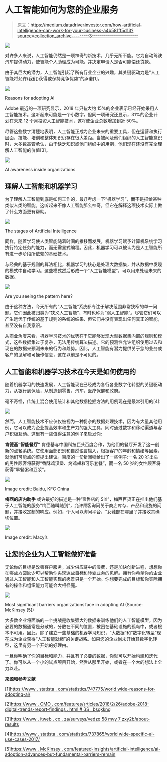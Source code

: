 # 人工智能如何为您的企业服务

> 原文：<https://medium.datadriveninvestor.com/how-artificial-intelligence-can-work-for-your-business-a4b581ff5d13?source=collection_archive---------3----------------------->

![](img/5dba40297df792c9f039234a56b2e585.png)

对许多人来说，人工智能仍然是一项神奇的新技术，几乎无所不能。它为自动驾驶汽车提供动力，使智能个人助理成为可能，并决定申请人是否可能偿还贷款。

由于其巨大的潜力，人工智能引起了所有行业企业的兴趣，其关键驱动力是“人工智能将允许(我们)获得或保持竞争优势”的承诺[1]。

![](img/fbbe96c2af2e5624cbd782bcb57d06ab.png)

Reasons for adopting AI

Adobe 最近的一项研究显示，2018 年只有大约 15%的企业表示已经开始采用人工智能技术。这听起来可能是一个小数字，但同一项研究还显示，31%的企业计划在未来 12 个月投资人工智能技术，这将使企业总数增加到近 50%。

尽管这些数字清楚地表明，人工智能正成为企业未来的重要工具，但在运营和执行层面，技能、培训和整体知识仍存在很大差距。当被问及他们组织的人工智能意识时，大多数高管承认，由于缺乏知识或他们组织中的用例，他们现在还没有完全理解人工智能的价值[3]。

![](img/2ac1490f4bcb8ec6145cb61bd8eeda42.png)

AI awareness inside organizations

## 理解人工智能和机器学习

为了理解人工智能到底是如何工作的，最好考虑一下“机器学习”，而不是描绘某种类似人类的智能。这听起来不像人工智能那么神奇，但它在解释这项技术实际上做了什么方面更有帮助。

![](img/49d27518548435ebcf8366b37f27d86b.png)

The stages of Artificial Intelligence

同样，随着学习使人类智能随着时间的推移而发展，机器学习赋予计算机系统学习执行特定任务的能力，而无需显式编程。因此，机器学习可以被认为是人工智能所有进一步阶段所依赖的基础技术。

与经典的基于规则的算法相比，机器学习的核心是处理大数据集，并从数据中发现的模式中自动学习。这些模式然后形成一个“人工智能模型”，可以用来处理未来的数据。

![](img/10883766c63ab565b97b31fb39cfb1e4.png)

Are you seeing the pattern here?

由于这种方法，今天所有的“人工智能”系统都专注于解决范围非常狭窄的单一问题。它们因此被归类为“狭义人工智能”，有时也称为“弱人工智能”。尽管它们可以产生远优于传统的基于规则的系统的结果，但它们并没有表现出任何真正的智能，甚至没有自我意识。

从商业角度来看，机器学习技术的优势在于它能够发现大型数据集内部的规则和模式，这些数据集过于复杂，无法用传统算法描述。它的预测性允许组织使用过去和现在的数据来预测未来的行为和趋势。因此，人工智能有潜力提供关于您的业务或客户的见解和可操作信息，这在以前是不可见的。

## 人工智能和机器学习技术在今天是如何使用的

随着机器学习的快速发展，人工智能现在已经成为各行各业数字化转型的关键驱动力，从银行到保险，从制造到零售，汽车，医疗保健和政府。

毫不奇怪，传统上混合使用统计和其他数据挖掘方法的用例现在是最常引用的[4]:

![](img/1e2bfe54213550a34409aa183539b493.png)

然而，人工智能技术不应仅仅被视为一种复杂的数据处理技术，因为有大量其他用例，它可以成为企业提高效率和生产力的强大工具，同时通过数字和移动渠道与客户积极互动。这里有一些值得注意的例子来启发你:

**肯德基“智能餐厅”** 肯德基与中国科技巨头百度合作，为他们的餐厅开发了这一创新的点餐系统。它使用面部识别和自然语言输入，根据客户的年龄和情绪等因素，就他们可能点的菜提出建议。百度的一份新闻稿给出了一些例子:一名 20 岁出头的男性顾客将获得“香酥鸡汉堡、烤鸡翅和可乐套餐”，而一名 50 岁的女性顾客将获得“早餐粥和豆浆”。

![](img/ff746a0a06624bee84bc02ad3aba72ea.png)

Image credit: Baidu, KFC China

**梅西的店内助手** 或许最好的描述是一种“零售店的 Siri”，梅西百货正在推出他们基于人工智能的服务“梅西随叫随到”，允许顾客询问关于商店库存、产品和设施的问题，并接收定制的响应。例如，个人可以询问平台，“女鞋部在哪里？并接收其确切位置。

![](img/3ccff9ecf6053d70a68dd87dc38d7a46.png)

Image credit: Macy’s

## 让您的企业为人工智能做好准备

无论你的目标是改善客户服务，减少供应链中的浪费，还是加快创新进程，想想你在哪些方面缺少可以帮助你实现这些目标和转变业务的见解。拥有你希望你的企业通过人工智能和人工智能实现的愿景只是一个开始。你想要完成的目标和你实际拥有的操作和组织能力可能会大相径庭。

![](img/9b51f7a6af0c5787db0e01772ce24b4c.png)

Most significant barriers organizations face in adopting AI (Source: McKinsey [5])

大多数企业将面临的一个挑战是收集强大的数据来训练他们的人工智能模型，因为必要的数据通常是分散的，分散在不同的位置，被困在基础设施的孤岛中，或者根本不可用。因此，除了建立一些基础的机器学习知识，“大数据”和“数字化转型”现在成为企业获得“人工智能就绪”的关键战略。如果您的企业尚未开始其数字化转型，这里有另一个开始的好理由。

一旦你明确了你的目标和能力，并且有了必要的数据，你就可以开始构建和迭代了。你可以从一个小的试点项目开始，然后从那里开始，或者在一个大的想法上全力以赴。

**来源和参考文献**

[1][https://www . statista . com/statistics/747775/world wide-reasons-for-adopting-ai/](https://www.statista.com/statistics/747775/worldwide-reasons-for-adopting-ai/)

[2][https://www . CMO . com/features/articles/2018/2/26/adobe-2018-digital-trends-report-findings . html # GS . bsgkkng](https://www.cmo.com/features/articles/2018/2/26/adobe-2018-digital-trends-report-findings.html#gs.bSGkKNg)

[3][https://www . itweb . co . za/surveys/vedzq 58 mvy 7 zxy2b/about-results](https://www.itweb.co.za/surveys/VeDZQ58MVy7zXy2B/about-results)

[4][https://www . statista . com/statistics/737865/world wide-specific-ai-use-cases-2017/](https://www.statista.com/statistics/737865/worldwide-specific-ai-use-cases-2017/)

[5][https://www . McKinsey . com/featured-insights/artificial-intelligence/ai-adoption-advances-but-fundamental-barriers-remain](https://www.mckinsey.com/featured-insights/artificial-intelligence/ai-adoption-advances-but-foundational-barriers-remain)